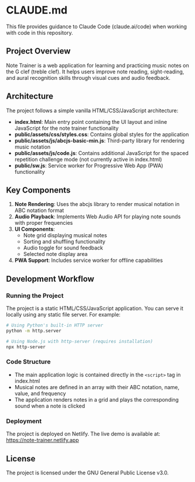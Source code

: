 # CLAUDE.md

This file provides guidance to Claude Code (claude.ai/code) when working with code in this repository.

## Project Overview

Note Trainer is a web application for learning and practicing music notes on the G clef (treble clef). It helps users improve note reading, sight-reading, and aural recognition skills through visual cues and audio feedback.

## Architecture

The project follows a simple vanilla HTML/CSS/JavaScript architecture:

- **index.html**: Main entry point containing the UI layout and inline JavaScript for the note trainer functionality
- **public/assets/css/styles.css**: Contains global styles for the application
- **public/assets/js/abcjs-basic-min.js**: Third-party library for rendering music notation
- **public/assets/js/code.js**: Contains additional JavaScript for the spaced repetition challenge mode (not currently active in index.html)
- **public/sw.js**: Service worker for Progressive Web App (PWA) functionality

## Key Components

1. **Note Rendering**: Uses the abcjs library to render musical notation in ABC notation format
2. **Audio Playback**: Implements Web Audio API for playing note sounds with proper frequencies
3. **UI Components**:
   - Note grid displaying musical notes
   - Sorting and shuffling functionality
   - Audio toggle for sound feedback
   - Selected note display area
4. **PWA Support**: Includes service worker for offline capabilities

## Development Workflow

### Running the Project

The project is a static HTML/CSS/JavaScript application. You can serve it locally using any static file server. For example:

```bash
# Using Python's built-in HTTP server
python -m http.server

# Using Node.js with http-server (requires installation)
npx http-server
```

### Code Structure

- The main application logic is contained directly in the `<script>` tag in index.html
- Musical notes are defined in an array with their ABC notation, name, value, and frequency
- The application renders notes in a grid and plays the corresponding sound when a note is clicked

### Deployment

The project is deployed on Netlify. The live demo is available at: https://note-trainer.netlify.app

## License

The project is licensed under the GNU General Public License v3.0.